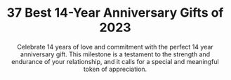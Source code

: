 ---
layout: post
title: 37 Best 14-Year Anniversary Gifts of 2023
subtitle: Celebrate 14 years of love and commitment with the perfect 14 year anniversary gift. This milestone is a testament to the strength and endurance of your relationship, and it calls for a special and meaningful token of appreciation.
header-img: "img/post/2023/09/copied/14-year-anniversary-gift.jpg"
header-style: text
permalink: "/14-year-anniversary-gift/"
catalog: true
tags:
  - Recipients 
  - Men
---   